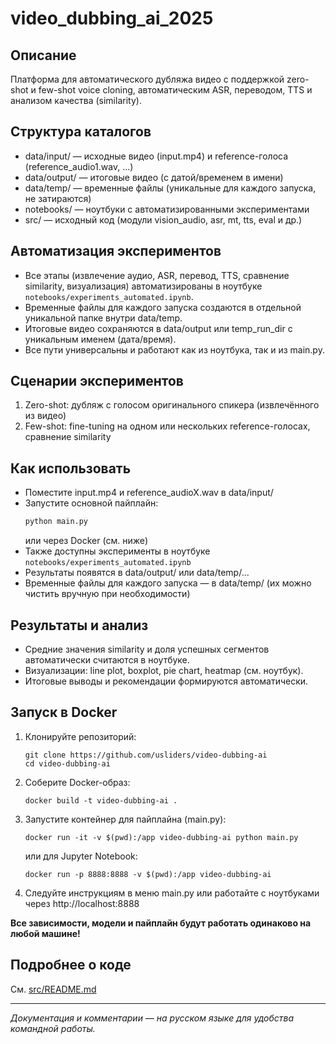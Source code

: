 # video_dubbing_ai_2025

## Описание
Платформа для автоматического дубляжа видео с поддержкой zero-shot и few-shot voice cloning, автоматическим ASR, переводом, TTS и анализом качества (similarity).

## Структура каталогов

- data/input/ — исходные видео (input.mp4) и reference-голоса (reference_audio1.wav, ...)
- data/output/ — итоговые видео (с датой/временем в имени)
- data/temp/ — временные файлы (уникальные для каждого запуска, не затираются)
- notebooks/ — ноутбуки с автоматизированными экспериментами
- src/ — исходный код (модули vision_audio, asr, mt, tts, eval и др.)

## Автоматизация экспериментов
- Все этапы (извлечение аудио, ASR, перевод, TTS, сравнение similarity, визуализация) автоматизированы в ноутбуке `notebooks/experiments_automated.ipynb`.
- Временные файлы для каждого запуска создаются в отдельной уникальной папке внутри data/temp.
- Итоговые видео сохраняются в data/output или temp_run_dir с уникальным именем (дата/время).
- Все пути универсальны и работают как из ноутбука, так и из main.py.

## Сценарии экспериментов
1. Zero-shot: дубляж с голосом оригинального спикера (извлечённого из видео)
2. Few-shot: fine-tuning на одном или нескольких reference-голосах, сравнение similarity

## Как использовать
- Поместите input.mp4 и reference_audioX.wav в data/input/
- Запустите основной пайплайн:
  ```bash
  python main.py
  ```
  или через Docker (см. ниже)
- Также доступны эксперименты в ноутбуке `notebooks/experiments_automated.ipynb`
- Результаты появятся в data/output/ или data/temp/...
- Временные файлы для каждого запуска — в data/temp/ (их можно чистить вручную при необходимости)

## Результаты и анализ
- Средние значения similarity и доля успешных сегментов автоматически считаются в ноутбуке.
- Визуализации: line plot, boxplot, pie chart, heatmap (см. ноутбук).
- Итоговые выводы и рекомендации формируются автоматически.

## Запуск в Docker
1. Клонируйте репозиторий:
   ```
   git clone https://github.com/usliders/video-dubbing-ai
   cd video-dubbing-ai
   ```
2. Соберите Docker-образ:
   ```
   docker build -t video-dubbing-ai .
   ```
3. Запустите контейнер для пайплайна (main.py):
   ```
   docker run -it -v $(pwd):/app video-dubbing-ai python main.py
   ```
   или для Jupyter Notebook:
   ```
   docker run -p 8888:8888 -v $(pwd):/app video-dubbing-ai
   ```
4. Следуйте инструкциям в меню main.py или работайте с ноутбуками через http://localhost:8888

**Все зависимости, модели и пайплайн будут работать одинаково на любой машине!**

## Подробнее о коде
См. [src/README.md](src/README.md)

---
_Документация и комментарии — на русском языке для удобства командной работы._ 